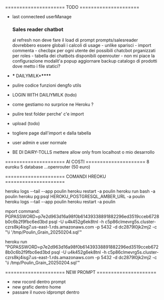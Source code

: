 ===================== TODO =====================

- last connecteed userManage

  <h3>Sales reader chatbot</h3>
  al refresh non deve fare il load di prompt
  prompts/salesreader
  dovrebbero essere globali i calcoli di usage
  - unlike sparisci 
  - import commenta
  - checbpx per ogni utente dei possibili chatcbot prganizzati per roles
  - tabella dei chatbots disponibili openrouter
  - non mi piace la configurazione modalit'a popup
  aggiornare backup
  catalogo di prodotti
  dove metto i file statici?

- **\*** DAILYMILK\***\*\*\*\***
- pulire codice funzioni dengfo utils
- LOGIN WITH DAILIYMILK (todo)
- come gestiamo no surprice ne Heroku ?
- pulire test folder perche' c'e import
- upload (todo)
- togliere page dall'import e dalla tabella
- user admin e user normale
- BE DI DAIRY-TOLLS mettere allow only from localhost o mio desarrollo

===================== AI COSTI =====================
8 euroku
5 database
...openrouter (50 euro)

===================== COMANDI HREOKU =====================

heroku logs --tail --app poulin
heroku restart -a poulin
heroku run bash -a poulin
heroku pg:psql HEROKU_POSTGRESQL_AMBER_URL -a poulin
heroku logs --tail --app poulin heroku restart -a poulin

mport command: PGPASSWORD=p7e2d963d16a98f0b61439338891882296ed3519cceb6728b0c6b2f9fbc6ed3bd psql -U u4k452g6ek8tnl -h c5p86clmevrg5s.cluster-czrs8kj4isg7.us-east-1.rds.amazonaws.com -p 5432 -d dc2879l0jk2mj2 -c "\i '/tmp/Poulin_Grain_20250204.sql'"

heroku run "PGPASSWORD=p7e2d963d16a98f0b61439338891882296ed3519cceb6728b0c6b2f9fbc6ed3bd psql -U u4k452g6ek8tnl -h c5p86clmevrg5s.cluster-czrs8kj4isg7.us-east-1.rds.amazonaws.com -p 5432 -d dc2879l0jk2mj2 -c '\i /tmp/Poulin_Grain_20250204.sql'"

===================== NEW PROMPT =====================

- new rocord dentro prompt
- new grafic dentro home
- passare il nuovo idprompt dentro
